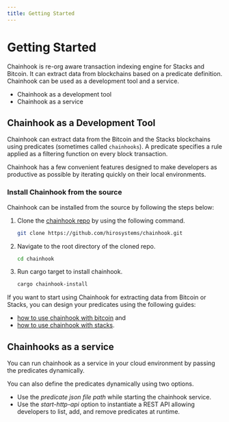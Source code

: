 ```yaml
---
title: Getting Started
---
```


# Getting Started

Chainhook is re-org aware transaction indexing engine for Stacks and Bitcoin. It can extract data from blockchains based on a predicate definition. Chainhook can be used as a development tool and a service.

- Chainhook as a development tool
- Chainhook as a service

## Chainhook as a Development Tool

Chainhook can extract data from the Bitcoin and the Stacks blockchains using predicates (sometimes called `chainhooks`). A predicate specifies a rule applied as a filtering function on every block transaction. 

Chainhook has a few convenient features designed to make developers as productive as possible by iterating quickly on their local environments.


### Install Chainhook from the source

Chainhook can be installed from the source by following the steps below:

1. Clone the [chainhook repo](https://github.com/hirosystems/chainhook/) by using the following command.
   
   ```bash
   git clone https://github.com/hirosystems/chainhook.git
   ```

2. Navigate to the root directory of the cloned repo.
   
   ```bash
   cd chainhook
   ```

3. Run cargo target to install chainhook.
   
    ```bash
    cargo chainhook-install
    ```

If you want to start using Chainhook for extracting data from Bitcoin or Stacks, you can design your predicates using the following guides: 
- [how to use chainhook with bitcoin](how-to-use-chainhook-with-bitcoin.md) and 
- [how to use chainhook with stacks](how-to-use-chainhook-with-stacks.md).

## Chainhooks as a service

You can run chainhook as a service in your cloud environment by passing the predicates dynamically.

You can also define the predicates dynamically using two options.

- Use the *predicate json file path* while starting the chainhook service.
- Use the *start-http-api* option to instantiate a REST API allowing developers to list, add, and remove predicates at runtime.

